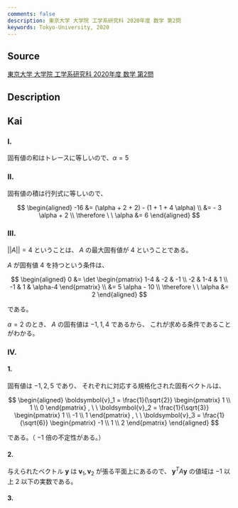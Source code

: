 ```yaml
---
comments: false
description: 東京大学 大学院 工学系研究科 2020年度 数学 第2問
keywords: Tokyo-University, 2020
---
```


## **Source**
[東京大学 大学院 工学系研究科 2020年度 数学 第2問](https://www.t.u-tokyo.ac.jp/soe/admission/general-past)

## **Description**

## **Kai**
### I.
固有値の和はトレースに等しいので、$\alpha = 5$

### II.
固有値の積は行列式に等しいので、

$$
\begin{aligned}
-16
&= (\alpha + 2 + 2) - (1 + 1 + 4 \alpha)
\\
&= - 3 \alpha + 2
\\
\therefore \ \ 
\alpha &= 6
\end{aligned}
$$

### III.
$||A||=4$ ということは、 $A$ の最大固有値が $4$ ということである。

$A$ が固有値 $4$ を持つという条件は、

$$
\begin{aligned}
0
&= \det \begin{pmatrix}
1-4 & -2 & -1 \\ -2 & 1-4 & 1 \\ -1 & 1 & \alpha-4
\end{pmatrix}
\\
&= 5 \alpha - 10
\\
\therefore \ \ 
\alpha &= 2
\end{aligned}
$$

である。

$\alpha=2$ のとき、 $A$ の固有値は $-1, 1, 4$ であるから、
これが求める条件であることがわかる。

### IV.
#### 1.
固有値は $-1, 2, 5$ であり、
それぞれに対応する規格化された固有ベクトルは、

$$
\begin{aligned}
\boldsymbol{v}_1
= \frac{1}{\sqrt{2}} \begin{pmatrix} 1 \\ 1 \\ 0 \end{pmatrix}
, \ \ 
\boldsymbol{v}_2
= \frac{1}{\sqrt{3}} \begin{pmatrix} 1 \\ -1 \\ 1 \end{pmatrix}
, \ \ 
\boldsymbol{v}_3
= \frac{1}{\sqrt{6}} \begin{pmatrix} -1 \\ 1 \\ 2 \end{pmatrix}
\end{aligned}
$$

である。（ $-1$ 倍の不定性がある。）

#### 2.
与えられたベクトル $\boldsymbol{y}$ は
$\boldsymbol{v}_1, \boldsymbol{v}_2$ が張る平面上にあるので、
$\boldsymbol{y}^T A \boldsymbol{y}$ の値域は
$-1$ 以上 $2$ 以下の実数である。

#### 3.